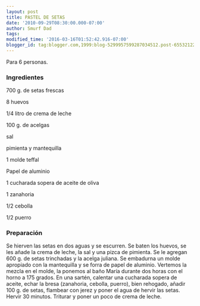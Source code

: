 ```yaml
---
layout: post
title: PASTEL DE SETAS
date: '2010-09-29T08:30:00.000-07:00'
author: Smurf Dad
tags: 
modified_time: '2016-03-16T01:52:42.916-07:00'
blogger_id: tag:blogger.com,1999:blog-5299957599287034512.post-6553212241152288971
---
```


Para 6 personas.

<h3>Ingredientes</h3>

700 g. de setas frescas

8 huevos

1/4 litro de crema de leche

100 g. de acelgas

sal

pimienta y mantequilla

1 molde teffal

Papel de aluminio

1 cucharada sopera de aceite de oliva

1 zanahoria

1/2 cebolla

1/2 puerro

<h3>Preparación</h3>

Se hierven las setas en dos aguas y se escurren. Se baten los huevos, se les añade la crema de leche, la sal y una pizca de pimienta. Se le agregan 600 g. de setas trinchadas y la acelga juliana. Se embadurna un molde apropiado con la mantequilla y se forra de papel de aluminio. Vertemos la mezcla en el molde, la ponemos al baño María durante dos horas con el horno a 175 grados. En una sartén, calentar una cucharada sopera de aceite, echar la bresa (zanahoria, cebolla, puerro), bien rehogado, añadir 100 g. de setas, flambear con jerez y poner el agua de hervir las setas. Hervir 30 minutos. Triturar y poner un poco de crema de leche.

